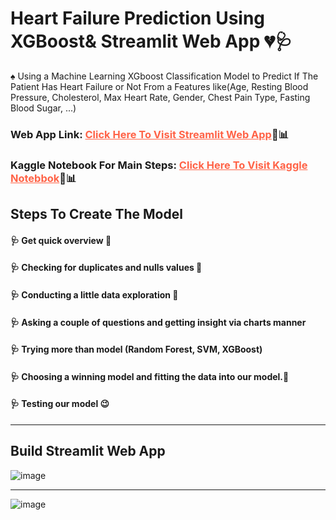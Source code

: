 # Heart Failure Prediction Using XGBoost& Streamlit Web App 💔🩺
♠ Using a Machine Learning XGboost Classification Model to Predict If The Patient Has Heart Failure or Not From a Features like(Age, Resting Blood Pressure, Cholesterol, Max Heart Rate, Gender, Chest Pain Type, Fasting Blood Sugar, ...)

### Web App Link: <a href = "https://heart-failure-prediction-8lygyzhmwy3uctejsac3wj.streamlit.app/" style = "color: tomato">Click Here To Visit Streamlit Web App</a>🥰📊

### Kaggle Notebook For Main Steps: <a href = "https://www.kaggle.com/muhammadehabmuhammad/customer-s-spending-forecasting-streamlit-app" target="_blank" style = "color: tomato">Click Here To Visit Kaggle Notebbok</a>🥰📊

## Steps To Create The Model
#### 🩺 Get quick overview 🤩
#### 🩺 Checking for duplicates and nulls values 🧹
#### 🩺 Conducting a little data exploration 🧐
#### 🩺 Asking a couple of questions and getting insight via charts manner
#### 🩺 Trying more than model (Random Forest, SVM, XGBoost)
#### 🩺 Choosing a winning model and fitting the data into our model.🚀
#### 🩺 Testing our model 😉

<hr>

## Build Streamlit Web App

![image](https://github.com/modyehab810/Heart-Failure-Prediction/assets/114261123/2cbb1641-7271-4d8e-828a-960ed392fab6)

<hr>

![image](https://github.com/modyehab810/Heart-Failure-Prediction/assets/114261123/ea338423-d2fc-4b37-b266-9bdb11910207)


